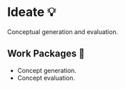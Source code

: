 # Ideate 💡

Conceptual generation and evaluation.

## Work Packages 💼

- Concept generation.
- Concept evaluation.